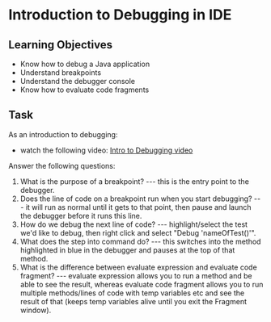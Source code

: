 # Introduction to Debugging in IDE

## Learning Objectives
- Know how to debug a Java application
- Understand breakpoints
- Understand the debugger console
- Know how to evaluate code fragments

## Task
As an introduction to debugging:
- watch the following video: [Intro to Debugging video](https://youtu.be/ErVZrVWZrko)


Answer the following questions:
1. What is the purpose of a breakpoint?  --- this is the entry point to the debugger. 
2. Does the line of code on a breakpoint run when you start debugging?  --- it will run as normal until it gets to that point, then pause and launch the debugger before it runs this line.
3. How do we debug the next line of code?  --- highlight/select the test we'd like to debug, then right click and select "Debug 'nameOfTest()'".
4. What does the step into command do?  --- this switches into the method highlighted in blue in the debugger and pauses at the top of that method. 
5. What is the difference between evaluate expression and evaluate code fragment?  --- evaluate expression allows you to run a method and be able to see the result, whereas evaluate code fragment allows you to run multiple methods/lines of code with temp variables etc and see the result of that (keeps temp variables alive until you exit the Fragment window).